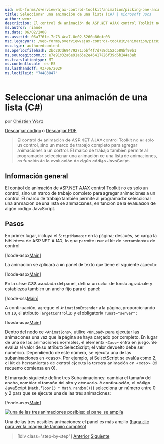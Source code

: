 ```yaml
---
uid: web-forms/overview/ajax-control-toolkit/animation/picking-one-animation-out-of-a-list-cs
title: Seleccionar una animación de una lista (C#) | Microsoft Docs
author: wenz
description: El control de animación de ASP.NET AJAX control Toolkit no es solo un control, sino un marco de trabajo completo para agregar animaciones a un control. El marco de trabajo también per...
ms.author: riande
ms.date: 06/02/2008
ms.assetid: 06a776fe-7c73-4ca7-8e02-5260a86edc03
msc.legacyurl: /web-forms/overview/ajax-control-toolkit/animation/picking-one-animation-out-of-a-list-cs
msc.type: authoredcontent
ms.openlocfilehash: 2bc203d694792716bbf4f7d7b8d152c589bf99b1
ms.sourcegitcommit: e7e91932a6e91a63e2e46417626f39d6b244a3ab
ms.translationtype: MT
ms.contentlocale: es-ES
ms.lasthandoff: 03/06/2020
ms.locfileid: "78483847"
---
```

# <a name="picking-one-animation-out-of-a-list-c"></a>Seleccionar una animación de una lista (C#)

por [Christian Wenz](https://github.com/wenz)

[Descargar código](https://download.microsoft.com/download/f/9/a/f9a26acd-8df4-4484-8a18-199e4598f411/Animation5.cs.zip) o [Descargar PDF](https://download.microsoft.com/download/6/7/1/6718d452-ff89-4d3f-a90e-c74ec2d636a3/animation5CS.pdf)

> El control de animación de ASP.NET AJAX control Toolkit no es solo un control, sino un marco de trabajo completo para agregar animaciones a un control. El marco de trabajo también permite al programador seleccionar una animación de una lista de animaciones, en función de la evaluación de algún código JavaScript.

## <a name="overview"></a>Información general

El control de animación de ASP.NET AJAX control Toolkit no es solo un control, sino un marco de trabajo completo para agregar animaciones a un control. El marco de trabajo también permite al programador seleccionar una animación de una lista de animaciones, en función de la evaluación de algún código JavaScript.

## <a name="steps"></a>Pasos

En primer lugar, incluya el `ScriptManager` en la página; después, se carga la biblioteca de ASP.NET AJAX, lo que permite usar el kit de herramientas de control:

[!code-aspx[Main](picking-one-animation-out-of-a-list-cs/samples/sample1.aspx)]

La animación se aplicará a un panel de texto que tiene el siguiente aspecto:

[!code-aspx[Main](picking-one-animation-out-of-a-list-cs/samples/sample2.aspx)]

En la clase CSS asociada del panel, defina un color de fondo agradable y establezca también un ancho fijo para el panel:

[!code-css[Main](picking-one-animation-out-of-a-list-cs/samples/sample3.css)]

A continuación, agregue el `AnimationExtender` a la página, proporcionando un `ID`, el atributo `TargetControlID` y el obligatorio `runat="server":`

[!code-aspx[Main](picking-one-animation-out-of-a-list-cs/samples/sample4.aspx)]

Dentro del nodo de `<Animations>`, utilice `<OnLoad>` para ejecutar las animaciones una vez que la página se haya cargado por completo. En lugar de una de las animaciones normales, el elemento `<Case>` entra en juego. Se evalúa el valor de su atributo SelectScript; el valor devuelto debe ser numérico. Dependiendo de este número, se ejecuta una de las subanimaciones en &lt;caso&gt;. Por ejemplo, si SelectScript se evalúa como 2, el kit de herramientas de control ejecuta la tercera animación en &lt;caso&gt; (el recuento comienza en 0).

El marcado siguiente define tres Subanimaciones: cambiar el tamaño del ancho, cambiar el tamaño del alto y atenuarla. A continuación, el código JavaScript (`Math.floor(3 * Math.random())`) selecciona un número entre 0 y 2 para que se ejecute una de las tres animaciones:

[!code-aspx[Main](picking-one-animation-out-of-a-list-cs/samples/sample5.aspx)]

[![una de las tres animaciones posibles: el panel se amplía](picking-one-animation-out-of-a-list-cs/_static/image2.png)](picking-one-animation-out-of-a-list-cs/_static/image1.png)

Una de las tres posibles animaciones: el panel es más amplio ([haga clic para ver la imagen de tamaño completo](picking-one-animation-out-of-a-list-cs/_static/image3.png))

> [!div class="step-by-step"]
> [Anterior](animation-depending-on-a-condition-cs.md)
> [Siguiente](animating-in-response-to-user-interaction-cs.md)
